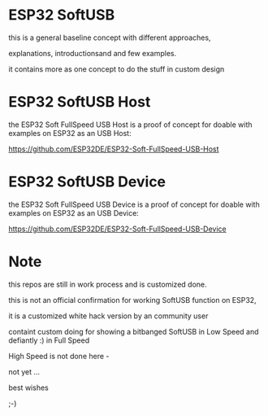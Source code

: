 # ESP32 SoftUSB
this is a general baseline concept with different approaches, 

explanations, introductionsand and few examples.

it contains more as one concept to do the stuff in custom design


# ESP32 SoftUSB Host
the ESP32 Soft FullSpeed USB Host is a proof of concept for doable with examples on ESP32 as an USB Host:

https://github.com/ESP32DE/ESP32-Soft-FullSpeed-USB-Host


# ESP32 SoftUSB Device
the ESP32 Soft FullSpeed USB Device is a proof of concept for doable with examples on ESP32 as an USB Device:

https://github.com/ESP32DE/ESP32-Soft-FullSpeed-USB-Device


# Note

this repos are still in work process and is customized done.

this is not an official confirmation for working SoftUSB function on ESP32,

it is a customized white hack version by an community user

containt custom doing for showing a bitbanged SoftUSB in Low Speed and defiantly :) in Full Speed

High Speed is not done here - 

not yet ...


best wishes

;-)
